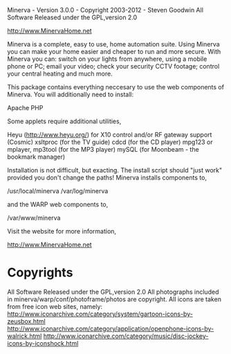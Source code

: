 Minerva - Version 3.0.0 - Copyright 2003-2012 - Steven Goodwin
All Software Released under the GPL,version 2.0


   http://www.MinervaHome.net


Minerva is a complete, easy to use, home automation suite. Using Minerva you 
can make your home easier and cheaper to run and more secure. With Minerva 
you can: switch on your lights from anywhere, using a mobile phone or PC; 
email your video; check your security CCTV footage; control your central 
heating and much more.

This package contains everything neccesary to use the web components of 
Minerva. You will additionally need to install:

Apache
PHP

Some applets require additional utilities,

Heyu (http://www.heyu.org/) for X10 control and/or RF gateway support (Cosmic)
xsltproc (for the TV guide)
cdcd (for the CD player)
mpg123 or mplayer, mp3tool (for the MP3 player)
mySQL (for Moonbeam - the bookmark manager)

Installation is not difficult, but exacting. The install script should
"just work" provided you don't change the paths! Minerva installs components
to,

   /usr/local/minerva
   /var/log/minerva

and the WARP web components to,

   /var/www/minerva


Visit the website for more information,

   http://www.MinervaHome.net


Copyrights
==========

All Software Released under the GPL,version 2.0
All photographs included in minerva/warp/conf/photoframe/photos are copyright.
All icons are taken from free icon web sites, namely:
http://www.iconarchive.com/category/system/gartoon-icons-by-zeusbox.html
http://www.iconarchive.com/category/application/openphone-icons-by-walrick.html
http://www.iconarchive.com/category/music/disc-jockey-icons-by-iconshock.html



